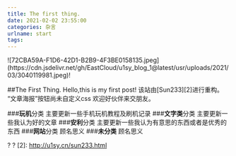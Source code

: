 ```yaml
---
title: The first thing.
date: 2021-02-02 23:55:00
categories: 杂言
urlname: start
tags:
---
```

<!--markdown-->![72CBA59A-F1D6-42D1-B2B9-4F3BE0158135.jpeg](https://cdn.jsdelivr.net/gh/EastCloud/u1sy_blog_1@latest/usr/uploads/2021/03/3040119981.jpeg)!
##The First Thing.
Hello,this is my first post!
该站由[Sun233][2]进行重构。
“文章海报”按钮尚未自定义css
欢迎好伙伴来交朋友。

###**玩机**分类
主要更新一些手机玩机教程及刷机记录
###**文字类**分类
主要更新一些我认为好的文章
###**安利**分类
主要更新一些我认为有意思的东西或者是优秀的东西
###**网站**分类
顾名思义
###**未分类**
顾名思义


?
? [2]: http://u1sy.cn/sun233.html